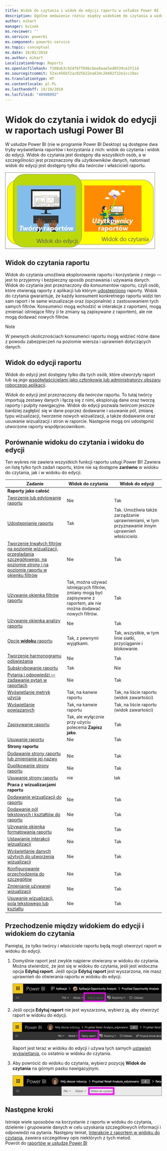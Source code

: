 ```yaml
---
title: Widok do czytania i widok do edycji raportu w usłudze Power BI
description: Ogólne omówienie różnic między widokiem do czytania a widokiem do edycji raportów usługi Power BI
author: mihart
manager: kvivek
ms.reviewer: ''
ms.service: powerbi
ms.component: powerbi-service
ms.topic: conceptual
ms.date: 10/02/2018
ms.author: mihart
LocalizationGroup: Reports
ms.openlocfilehash: f108ab3c924f6ff69bc6ee6aae5ed0539ce3f11d
ms.sourcegitcommit: 52ac456bf2ac025b22ea634c28482f22e1cc19ac
ms.translationtype: HT
ms.contentlocale: pl-PL
ms.lasthandoff: 10/10/2018
ms.locfileid: "48908092"
---
```

# <a name="reading-view-and-editing-view-in-power-bi-service-reports"></a>Widok do czytania i widok do edycji w raportach usługi Power BI
W usłudze Power BI (nie w programie Power BI Desktop) są dostępne dwa tryby wyświetlania raportów i korzystania z nich: widok do czytania i widok do edycji. Widok do czytania jest dostępny dla wszystkich osób, a w szczególności jest przeznaczony dla *użytkowników* danych, natomiast widok do edycji jest dostępny tylko dla *twórców* i właścicieli raportu.

![kompozycja twórców i użytkowników raportów](./media/end-user-reading-view/power-bi-creators-consumers.png)

## <a name="report-reading-view"></a>Widok do czytania raportu

 Widok do czytania umożliwia eksplorowanie raportu i korzystanie z niego — jest to przyjemny i bezpieczny sposób poznawania i używania danych. Widok do czytania jest przeznaczony dla *konsumentów* raportu, czyli osób, które otwierają raporty z aplikacji lub którym [udostępniono](../service-share-dashboards.md) raporty. Widok do czytania gwarantuje, że każdy konsument konkretnego raportu widzi ten sam raport i te same wizualizacje oraz (opcjonalnie) z zastosowaniem tych samych filtrów.  Konsumenci mogą wchodzić w interakcje z raportami, mogą zmieniać istniejące filtry (i te zmiany są zapisywane z raportem), ale nie mogą dodawać nowych filtrów.

> [!NOTE]
> W pewnych okolicznościach konsumenci raportu mogą widzieć różne dane z powodu zabezpieczeń na poziomie wiersza i uprawnień dotyczących danych.

## <a name="report-editing-view"></a>Widok do edycji raportu

Widok do edycji jest dostępny tylko dla tych osób, które utworzyły raport lub są jego [współwłaścicielami jako członkowie lub administratorzy obszaru roboczego aplikacji](../service-create-distribute-apps.md).

Widok do edycji jest przeznaczony dla *twórców* raportu. To tutaj twórcy importują zestawy danych i łączą się z nimi, eksplorują dane oraz tworzą raporty i pulpity nawigacyjne. Widok do edycji pozwala *twórcom* jeszcze bardziej zagłębić się w dane poprzez dodawanie i usuwanie pól, zmianę typu wizualizacji, tworzenie nowych wizualizacji, a także dodawanie oraz usuwanie wizualizacji i stron w raporcie. Następnie mogą oni udostępnić utworzone raporty współpracownikom.

## <a name="reading-view-versus-editing-view"></a>Porównanie widoku do czytania i widoku do edycji
Ten wykres nie zawiera wszystkich funkcji raportu usługi Power BI! Zawiera on listę tylko tych zadań raportu, które nie są dostępne **zarówno** w widoku do czytania, jak i w widoku do edycji.


|Zadanie  | Widok do czytania  | Widok do edycji |
|-------------------------|-------|-------|
|**Raporty jako całość**  |
| [Tworzenie lub edytowanie raportu](../service-report-create-new.md) | Nie  | Tak |
| [Udostępnianie raportu](../service-share-reports.md)| Tak | Tak. Umożliwia także zarządzanie uprawnieniami, w tym przyznawanie innym uprawnień *właściciela*. |
| [Tworzenie trwałych filtrów na poziomie wizualizacji, przeglądania szczegółowego, na poziomie strony i na poziomie raportu w okienku filtrów](../power-bi-report-add-filter.md) | Nie  | Tak |
| [Używanie okienka filtrów raportu](end-user-report-filter.md) | Tak, można używać istniejących filtrów, zmiany mogą być zapisywane z raportem, ale nie można dodawać nowych filtrów. | Tak |
| [Używanie okienka analizy raportu](../service-analytics-pane.md) | Nie | Tak |
| [Opcje **widoku** raportu](../power-bi-report-display-settings.md) | Tak, z pewnymi wyjątkami. | Tak, wszystkie, w tym linie siatki, przyciąganie i blokowanie. |
| [Tworzenie harmonogramu odświeżania](../refresh-data.md) | Nie  | Tak |
| [Subskrybowanie raportu](end-user-subscribe.md) | Tak | Nie |
| [Pytania i odpowiedzi — zadawanie pytań w raportach](end-user-q-and-a.md) | Nie  | Tak |
| [Wyświetlanie metryk użycia](../service-usage-metrics.md) | Tak, na kanwie raportu | Tak, na liście raportu (widok zawartości) |
| [Wyświetlanie powiązanych](end-user-related.md) | Tak, na kanwie raportu | Tak, na liście raportu (widok zawartości) |
| [Zapisywanie raportu](../service-report-save.md) | Tak, ale wyłącznie przy użyciu polecenia **Zapisz jako**. | Tak |
| [Usuwanie raportu](../service-delete.md) | Nie  | Tak |
|**Strony raportu** |
| [Dodawanie strony raportu lub zmienianie jej nazwy](../power-bi-report-add-page.md)  | Nie  | Tak  |
| [Duplikowanie strony raportu](../power-bi-report-copy-paste-page.md) | Nie  | Tak |
| [Usuwanie strony raportu](../service-delete.md) | nie | tak |
|**Praca z wizualizacjami raportu**|
| [Dodawanie wizualizacji do raportu](../visuals/power-bi-report-add-visualizations-i.md) | Nie  | Tak |
| [Dodawanie pól tekstowych i kształtów do raportu](../power-bi-reports-add-text-and-shapes.md) | Nie  | Tak |
| [Używanie okienka formatowania raportu](../service-the-report-editor-take-a-tour.md) | Nie | Tak |
| [Ustawianie interakcji wizualizacji](end-user-interactions.md) | Nie  | Tak |
| [Wyświetlanie danych użytych do utworzenia wizualizacji](end-user-show-data.md) | Nie  | Tak |
| [Konfigurowanie przechodzenia do szczegółów](end-user-drill.md) | Nie  | Tak |
| [Zmienianie używanej wizualizacji](../visuals/power-bi-report-change-visualization-type.md) | Nie | Tak|
| [Usuwanie wizualizacji, pola tekstowego lub kształtu](../service-delete.md)| Nie | Tak |


## <a name="navigating-between-editing-view-and-reading-view"></a>Przechodzenie między widokiem do edycji i widokiem do czytania
Pamiętaj, że tylko twórcy i właściciele raportu będą mogli otworzyć raport w widoku do edycji.

1. Domyślnie raport jest zwykle najpierw otwierany w widoku do czytania. Można stwierdzić, że jest się w widoku do czytania, jeśli jest widoczna opcja **Edytuj raport**. Jeśli opcja **Edytuj raport** jest wyszarzona, nie masz uprawnień do otwierania raportu w widoku do edycji.

   ![Wyszarzona opcja Edytuj raport](./media/end-user-reading-view/power-bi-edit-report-grey.png)

2. Jeśli opcja **Edytuj raport** nie jest wyszarzona, wybierz ją, aby otworzyć raport w widoku do edycji.

   ![Opcja Edytuj raport](./media/end-user-reading-view/power-bi-edit-report.png)

   Raport jest teraz w widoku do edycji i używa tych samych [ustawień wyświetlania](../power-bi-report-display-settings.md), co ostatnio w widoku do czytania.

2. Aby powrócić do widoku do czytania, wybierz pozycję **Widok do czytania** na górnym pasku nawigacyjnym.

    ![opcja Widok do czytania](./media/end-user-reading-view/power-bi-reading-view.png)



## <a name="next-steps"></a>Następne kroki
Istnieje wiele sposobów na korzystanie z raportu w widoku do czytania, dzielenie i grupowanie danych w celu uzyskania szczegółowych informacji i odpowiedzi na pytania.  Następny temat, [Interakcje z raportem w widoku do czytania](../service-interact-with-a-report-in-editing-view.md), zawiera szczegółowy opis niektórych z tych metod.    
Powrót do [raportów w usłudze Power BI](end-user-reports.md)    
